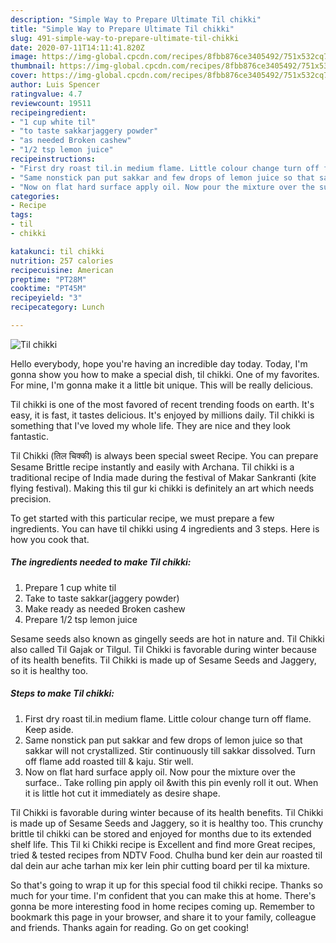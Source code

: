 ```yaml
---
description: "Simple Way to Prepare Ultimate Til chikki"
title: "Simple Way to Prepare Ultimate Til chikki"
slug: 491-simple-way-to-prepare-ultimate-til-chikki
date: 2020-07-11T14:11:41.820Z
image: https://img-global.cpcdn.com/recipes/8fbb876ce3405492/751x532cq70/til-chikki-recipe-main-photo.jpg
thumbnail: https://img-global.cpcdn.com/recipes/8fbb876ce3405492/751x532cq70/til-chikki-recipe-main-photo.jpg
cover: https://img-global.cpcdn.com/recipes/8fbb876ce3405492/751x532cq70/til-chikki-recipe-main-photo.jpg
author: Luis Spencer
ratingvalue: 4.7
reviewcount: 19511
recipeingredient:
- "1 cup white til"
- "to taste sakkarjaggery powder"
- "as needed Broken cashew"
- "1/2 tsp lemon juice"
recipeinstructions:
- "First dry roast til.in medium flame. Little colour change turn off flame. Keep aside."
- "Same nonstick pan put sakkar and few drops of lemon juice so that sakkar will not crystallized. Stir continuously till sakkar dissolved. Turn off flame add roasted till &amp; kaju. Stir well."
- "Now on flat hard surface apply oil. Now pour the mixture over the surface.. Take rolling pin apply oil &amp;with this pin evenly roll it out. When it is little hot cut it immediately as desire shape."
categories:
- Recipe
tags:
- til
- chikki

katakunci: til chikki 
nutrition: 257 calories
recipecuisine: American
preptime: "PT28M"
cooktime: "PT45M"
recipeyield: "3"
recipecategory: Lunch

---
```



![Til chikki](https://img-global.cpcdn.com/recipes/8fbb876ce3405492/751x532cq70/til-chikki-recipe-main-photo.jpg)

Hello everybody, hope you're having an incredible day today. Today, I'm gonna show you how to make a special dish, til chikki. One of my favorites. For mine, I'm gonna make it a little bit unique. This will be really delicious.

Til chikki is one of the most favored of recent trending foods on earth. It's easy, it is fast, it tastes delicious. It's enjoyed by millions daily. Til chikki is something that I've loved my whole life. They are nice and they look fantastic.

Til Chikki (तिल चिक्की) is always been special sweet Recipe. You can prepare Sesame Brittle recipe instantly and easily with Archana. Til chikki is a traditional recipe of India made during the festival of Makar Sankranti (kite flying festival). Making this til gur ki chikki is definitely an art which needs precision.


To get started with this particular recipe, we must prepare a few ingredients. You can have til chikki using 4 ingredients and 3 steps. Here is how you cook that.

<!--inarticleads1-->

##### The ingredients needed to make Til chikki:

1. Prepare 1 cup white til
1. Take to taste sakkar(jaggery powder)
1. Make ready as needed Broken cashew
1. Prepare 1/2 tsp lemon juice


Sesame seeds also known as gingelly seeds are hot in nature and. Til Chikki also called Til Gajak or Tilgul. Til Chikki is favorable during winter because of its health benefits. Til Chikki is made up of Sesame Seeds and Jaggery, so it is healthy too. 

<!--inarticleads2-->

##### Steps to make Til chikki:

1. First dry roast til.in medium flame. Little colour change turn off flame. Keep aside.
1. Same nonstick pan put sakkar and few drops of lemon juice so that sakkar will not crystallized. Stir continuously till sakkar dissolved. Turn off flame add roasted till &amp; kaju. Stir well.
1. Now on flat hard surface apply oil. Now pour the mixture over the surface.. Take rolling pin apply oil &amp;with this pin evenly roll it out. When it is little hot cut it immediately as desire shape.


Til Chikki is favorable during winter because of its health benefits. Til Chikki is made up of Sesame Seeds and Jaggery, so it is healthy too. This crunchy brittle til chikki can be stored and enjoyed for months due to its extended shelf life. This Til ki Chikki recipe is Excellent and find more Great recipes, tried &amp; tested recipes from NDTV Food. Chulha bund ker dein aur roasted til dal dein aur ache tarhan mix ker lein phir cutting board per til ka mixture. 

So that's going to wrap it up for this special food til chikki recipe. Thanks so much for your time. I'm confident that you can make this at home. There's gonna be more interesting food in home recipes coming up. Remember to bookmark this page in your browser, and share it to your family, colleague and friends. Thanks again for reading. Go on get cooking!
